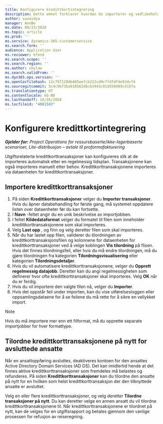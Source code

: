 ```yaml
---
title: Konfigurere kredittkortintegrering
description: Dette emnet forklarer hvordan du importerer og vedlikeholder utgiftsrelaterte kredittkorttransaksjoner.
author: suvaidya
manager: AnnBe
ms.date: 09/23/2020
ms.topic: article
ms.prod: ''
ms.service: dynamics-365-customerservice
ms.search.form: ''
audience: Application User
ms.reviewer: kfend
ms.search.scope: ''
ms.search.region: ''
ms.author: shylaw
ms.search.validFrom: ''
ms.dyn365.ops.version: ''
ms.openlocfilehash: 12c7971204b485ee7cb222cd9cffdfdfde93dcf4
ms.sourcegitcommit: 5c4c9bf3ba018562d6cb3443c01d550489c415fa
ms.translationtype: HT
ms.contentlocale: nb-NO
ms.lasthandoff: 10/16/2020
ms.locfileid: "4081583"
---
```

# <a name="set-up-credit-card-integration"></a>Konfigurere kredittkortintegrering

_**Gjelder for:** Project Operations for ressursbaserte/ikke-lagerbaserte scenarioer, Lite-distribusjon – avtale til proformafakturering_

Utgiftsrelaterte kredittkorttransaksjoner kan konfigureres slik at de importeres automatisk etter en regelmessig tidsplan. Transaksjonene kan også importeres manuelt etter behov. Kredittkorttransaksjonene importeres via dataenheten for kredittkorttransaksjoner.

## <a name="import-credit-card-transactions"></a>Importere kredittkorttransaksjoner

1. På siden **Kredittkorttransaksjoner** velger du **Importer transaksjoner**. Hvis du åpner databehandling for første gang, må systemet oppdatere listen over dataenheter før du kan fortsette.
2. I **Navn** -feltet angir du en unik beskrivelse av importjobben.
3. I feltet **Kildedataformat** velger du formatet til filen som inneholder kredittkorttransaksjonene som skal importeres.
4. Velg **Last opp** , og finn og velg deretter filen som skal importeres.
5. Når du har lastet opp filen, validerer du tilordningen av kredittkorttransaksjonsfilen og kolonnene for dataenheten for kredittkorttransaksjoner ved å velge koblingen **Vis tilordning** på flisen. Hvis det finnes tilordningsfeil, eller hvis du må endre tilordningen, må du gjøre tilordningen fra kategorien **Tilordningsvisualisering** eller kategorien **Tilordningsdetaljer**.
6. Hvis du vil automatisere kredittkorttransaksjonene, velger du **Opprett regelmessig datajobb**. Deretter kan du angi regelmessigheten som definerer hvor ofte kredittkorttransaksjoner skal importeres. Velg **OK** når du er ferdig.
7. Hvis du vil importere den valgte filen nå, velger du **Importer**.
8. Hvis det oppstår feil under importen, kan du vise utførelsesloggen eller oppsamlingsdataene for å se feilene du må rette for å sikre en vellykket import.

> [!NOTE]
> Hvis du må importere mer enn ett filformat, må du opprette separate importjobber for hver formattype.

## <a name="reassign-the-credit-card-transactions-for-terminated-employees"></a>Tilordne kredittkorttransaksjonene på nytt for avsluttede ansatte

Når en ansattoppføring avsluttes, deaktiveres kontoen for den ansattes Active Directory Domain Services (AD DS). Det kan imidlertid hende at det finnes aktive kredittkorttransaksjoner som fremdeles må belastes og refunderes. På siden **Kredittkorttransaksjoner** kan du tilordne den ansatte på nytt for en hvilken som helst kredittkorttransaksjon der den tilknyttede ansatte er avsluttet.

Velg en eller flere kredittkorttransaksjoner, og velg deretter **Tilordne transaksjoner på nytt**. Du kan deretter velge en annen ansatt du vil tilordne kredittkorttransaksjonene til. Når kredittkorttransaksjonene er tilordnet på nytt, kan de velges for en utgiftsrapport og betales gjennom den vanlige prosessen for refusjon av reiseregning.
